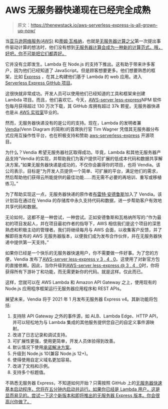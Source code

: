 # AWS 无服务器快递现在已经完全成熟

> 原文：<https://thenewstack.io/aws-serverless-express-is-all-grown-up-now/>

当[亚马逊网络服务(AWS)](https://aws.amazon.com/) 和[蒂姆·瓦格纳](https://www.linkedin.com/in/timawagner/)，也就是[无服务器计算之父](https://www.hpe.com/us/en/insights/articles/containers-and-microservices-and-serverless-oh-my-1805.html)第一次提出事件驱动计算的想法时，他们没有想到[无服务器计算会成为一种新的计算范式。哦，好吧，你不可能把它们都弄好。](https://aws.amazon.com/lambda/)

它并没有立即发生。Lambda 在 Node.js 的支持下推出。这有助于带来许多客户，因为他们已经知道了 JavaScript。但是顾客想要更多。他们想要熟悉的框架，比如 [Express](https://expressjs.com/) ，在其上构建他们基于 Lambda 的 web 应用。进入 [Serverless Express GitHub 项目](https://github.com/vendia/serverless-express)。

这很快就非常成功。开发人员可以使用他们已经知道的工具和框架来创建 Lambda 项目。而且，他们喜欢它。今天，[AWS-server less-express](https://www.npmjs.com/package/aws-serverless-express)NPM 软件包每月获得超过 130 万次下载，其 GitHub 库拥有超过 37k 颗星。无服务器快递也是从 [AWS 实验室](https://github.com/awslabs/)毕业的。

然而，无服务器快递没有的是公司的支持。现在，Lambda 的发明者兼[Vendia](https://vendia.net/)(Venn Diagram 的简称)的首席执行官 Tim Wagner 凭借其无服务器分布式应用互操作性平台，也在积极支持和赞助 [aws-serverless-express](https://github.com/vendia/serverless-express) 开源项目。

为什么？Vendia 希望无服务器社区取得成功。毕竟，Lambda 和其他无服务器产品支持“Vendia 的实现，并帮助我们为客户提供可扩展的低成本代码和数据共享解决方案。”如果无服务器快递是成功的，不仅你会赢得你的项目，也将 Vendia。该公司表示，目标是“为开发人员提供一个简单、可扩展的平台，满足他们的需求，然后帮助他们获得云所能提供的最佳功能……而无需不必要的再培训、重写或移植练习。”

为了帮助实现这一点，无服务器快递的原作者[布雷特·安德鲁斯](https://twitter.com/AWSbrett)加入了 Vendia。该计划旨在通过在 Vendia 的存储库中永久支持代码和数据，进一步帮助客户有效地共享代码和数据。

无论如何，这都不是一种尝试，一种尝试。正如安德鲁斯和瓦格纳所写的:“作为最初的项目发起人，并在项目最初作者的指导下，AWS 相信我们是这个项目的深思熟虑和积极主动的管理者。我们将继续每月与 AWS 会面，以收集客户反馈，并了解即将发布的 AWS 无服务器版本，以便我们成为发布合作伙伴，并在无服务器快递中提供第一天支持。”

如果你已经是一个快乐的无服务器快速用户，你不需要做一件好事。为了您的方便，Vendia 发布了[AWS-server less-express v 3 . 4 . 0](https://www.npmjs.com/package/aws-serverless-express)。这使用了对新官方包的直接依赖。因此，当你升级到[AWS-server less-express @ 3 . 4 . 0](https://www.npmjs.com/package/aws-serverless-express)时，你将获得所有下游补丁和功能，而无需更新你的代码。就是这样。仅此而已。

这样，您就可以在 AWS Lambda 和 Amazon API Gateway 之上，使用现有的 Node.js 应用程序框架运行无服务器应用程序和 REST APIs。

展望未来，Vendia 将于 2021 年 1 月发布无服务器 Express v4。其新功能将包括:

1.  支持除 API Gateway 之外的事件源，如 ALB、Lambda Edge、HTTP API，并可以轻松地为与 Lambda 集成的其他服务提供您自己的自定义事件源映射。
2.  改进了日志记录和调试支持。
3.  可扩展性更强，使用更简单，开发人员体验得到改善。
4.  默认情况下使用[承诺解决方案](https://developer.mozilla.org/en-US/docs/Web/JavaScript/Reference/Global_Objects/Promise/resolve)。
5.  升级到 Node.js 10(兼容 Node.js 12+)。
6.  使得使用自定义域名更加容易。
7.  改进了文档和示例。
8.  支持多个标题值。

不熟悉无服务器 Express，不知道如何开始？只需按照 GitHub 上的[无服务器快速基本启动程序，您将在五分钟内启动并运行。如果你已经是 Lambda 用户，这是显而易见的。尝试一下这个新版本和即将推出的无服务器 Express 版本。你会很高兴你做了。](https://github.com/vendia/serverless-express/tree/master/examples/basic-starter)

<svg xmlns:xlink="http://www.w3.org/1999/xlink" viewBox="0 0 68 31" version="1.1"><title>Group</title> <desc>Created with Sketch.</desc></svg>